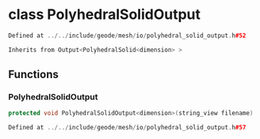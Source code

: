 # class PolyhedralSolidOutput

```cpp
Defined at ../../include/geode/mesh/io/polyhedral_solid_output.h#52
```

```cpp
Inherits from Output<PolyhedralSolid<dimension> >
```



## Functions

### PolyhedralSolidOutput

```cpp
protected void PolyhedralSolidOutput<dimension>(string_view filename)
```

```cpp
Defined at ../../include/geode/mesh/io/polyhedral_solid_output.h#57
```



